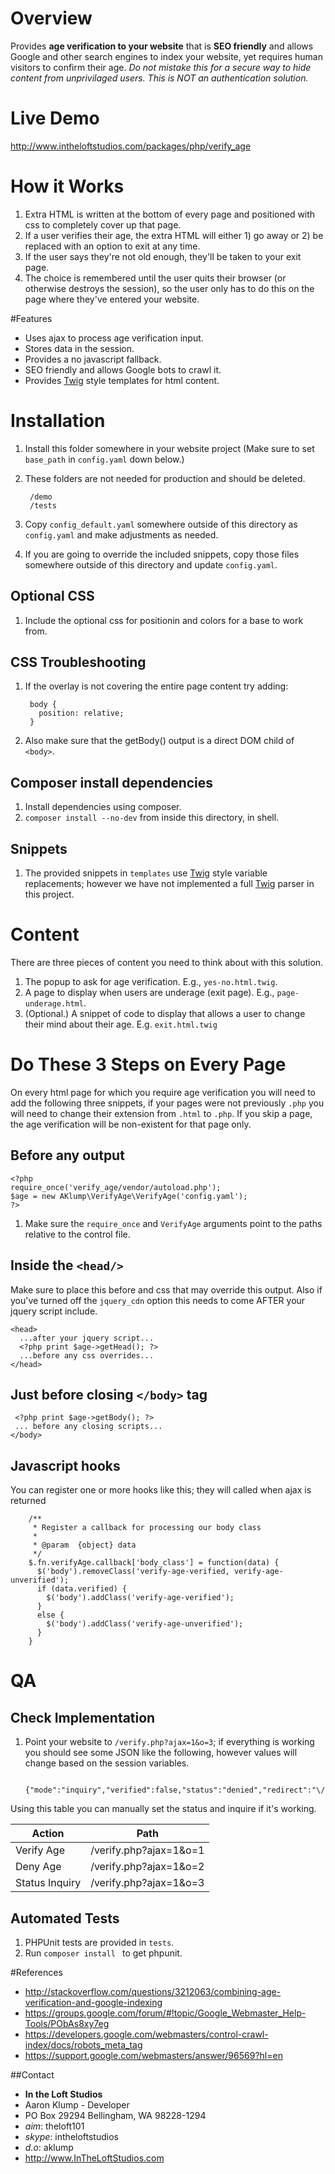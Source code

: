 # Overview
Provides **age verification to your website** that is **SEO friendly** and allows Google and other search engines to index your website, yet requires human visitors to confirm their age.  _Do not mistake this for a secure way to hide content from unprivilaged users. This is NOT an authentication solution._

# Live Demo
<http://www.intheloftstudios.com/packages/php/verify_age>

# How it Works
1. Extra HTML is written at the bottom of every page and positioned with css to completely cover up that page.
2. If a user verifies their age, the extra HTML will either 1) go away or 2) be replaced with an option to exit at any time.
3. If the user says they're not old enough, they'll be taken to your exit page.
4. The choice is remembered until the user quits their browser (or otherwise destroys the session), so the user only has to do this on the page where they've entered your website.

#Features
* Uses ajax to process age verification input.
* Stores data in the session.
* Provides a no javascript fallback.
* SEO friendly and allows Google bots to crawl it.
* Provides [Twig](http://twig.sensiolabs.org/) style templates for html content.


# Installation
1. Install this folder somewhere in your website project (Make sure to set `base_path` in `config.yaml` down below.)
1. These folders are not needed for production and should be deleted.
        
        /demo
        /tests

1. Copy `config_default.yaml` somewhere outside of this directory as `config.yaml` and make adjustments as needed.
1. If you are going to override the included snippets, copy those files somewhere outside of this directory and update `config.yaml`.

## Optional CSS
1. Include the optional css for positionin and colors for a base to work from.

## CSS Troubleshooting
1. If the overlay is not covering the entire page content try adding:

        body {
          position: relative;
        }

2. Also make sure that the getBody() output is a direct DOM child of `<body>`.

## Composer install dependencies
1. Install dependencies using composer.
2. `composer install --no-dev` from inside this directory, in shell.

## Snippets
1. The provided snippets in `templates` use [Twig](http://twig.sensiolabs.org/) style variable replacements; however we have not implemented a full [Twig](http://twig.sensiolabs.org/) parser in this project.

# Content
There are three pieces of content you need to think about with this solution.

1. The popup to ask for age verification. E.g., `yes-no.html.twig`.
2. A page to display when users are underage (exit page). E.g., `page-underage.html`.
3. (Optional.) A snippet of code to display that allows a user to change their mind about their age. E.g. `exit.html.twig`

# Do These 3 Steps on Every Page
On every html page for which you require age verification you will need to add the following three snippets, if your pages were not previously `.php` you will need to change their extension from `.html` to `.php`.  If you skip a page, the age verification will be non-existent for that page only.

## Before any output

    <?php
    require_once('verify_age/vendor/autoload.php');
    $age = new AKlump\VerifyAge\VerifyAge('config.yaml');
    ?>

1. Make sure the `require_once` and `VerifyAge` arguments point to the paths relative to the control file.
    
## Inside the `<head/>`
Make sure to place this before and css that may override this output.  Also if you've turned off the `jquery_cdn` option this needs to come AFTER your jquery script include.

    <head>
      ...after your jquery script...
      <?php print $age->getHead(); ?>
      ...before any css overrides...
    </head>

## Just before closing `</body>` tag

     <?php print $age->getBody(); ?>
     ... before any closing scripts...
    </body>

## Javascript hooks
You can register one or more hooks like this; they will called when ajax is returned

        /**
         * Register a callback for processing our body class
         *
         * @param  {object} data
         */
        $.fn.verifyAge.callback['body_class'] = function(data) {
          $('body').removeClass('verify-age-verified, verify-age-unverified');
          if (data.verified) {
            $('body').addClass('verify-age-verified');
          }
          else {
            $('body').addClass('verify-age-unverified');
          }
        }


# QA
## Check Implementation
1. Point your website to `/verify.php?ajax=1&o=3`; if everything is working you should see some JSON like the following, however values will change based on the session variables.

        {"mode":"inquiry","verified":false,"status":"denied","redirect":"\/"}

Using this table you can manually set the status and inquire if it's working.

| Action | Path |
|----------|----------|
| Verify Age | /verify.php?ajax=1&o=1 |
| Deny Age | /verify.php?ajax=1&o=2 |
| Status Inquiry | /verify.php?ajax=1&o=3 |

## Automated Tests
1. PHPUnit tests are provided in `tests`.
2. Run `composer install ` to get phpunit.

#References
* <http://stackoverflow.com/questions/3212063/combining-age-verification-and-google-indexing>
* <https://groups.google.com/forum/#!topic/Google_Webmaster_Help-Tools/PObAs8xy7eg>
* <https://developers.google.com/webmasters/control-crawl-index/docs/robots_meta_tag>
* <https://support.google.com/webmasters/answer/96569?hl=en>

##Contact
* **In the Loft Studios**
* Aaron Klump - Developer
* PO Box 29294 Bellingham, WA 98228-1294
* _aim_: theloft101
* _skype_: intheloftstudios
* _d.o_: aklump
* <http://www.InTheLoftStudios.com>